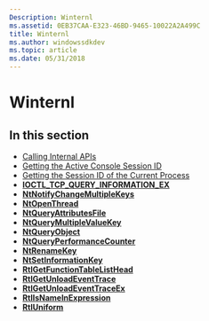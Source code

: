```yaml
---
Description: Winternl
ms.assetid: 0EB37CAA-E323-46BD-9465-10022A2A499C
title: Winternl
ms.author: windowssdkdev
ms.topic: article
ms.date: 05/31/2018
---
```


# Winternl

## In this section

-   [Calling Internal APIs](calling-internal-apis.md)
-   [Getting the Active Console Session ID](getting-the-active-console-session-id.md)
-   [Getting the Session ID of the Current Process](getting-the-session-id-of-the-current-process.md)
-   [**IOCTL\_TCP\_QUERY\_INFORMATION\_EX**](/windows/desktop/api/Tcpioctl/ni-tcpioctl-ioctl_tcp_query_information_ex)
-   [**NtNotifyChangeMultipleKeys**](/windows/desktop/api/Winternl/nf-winternl-ntnotifychangemultiplekeys)
-   [**NtOpenThread**](ntopenthread.md)
-   [**NtQueryAttributesFile**](ntqueryattributesfile.md)
-   [**NtQueryMultipleValueKey**](/windows/desktop/api/Winternl/nf-winternl-ntquerymultiplevaluekey)
-   [**NtQueryObject**](/windows/desktop/api/Winternl/nf-winternl-ntqueryobject)
-   [**NtQueryPerformanceCounter**](ntqueryperformancecounter.md)
-   [**NtRenameKey**](/windows/desktop/api/Winternl/nf-winternl-ntrenamekey)
-   [**NtSetInformationKey**](/windows/desktop/api/Winternl/nf-winternl-ntsetinformationkey)
-   [**RtlGetFunctionTableListHead**](rtlgetfunctiontablelisthead.md)
-   [**RtlGetUnloadEventTrace**](rtlgetunloadeventtrace.md)
-   [**RtlGetUnloadEventTraceEx**](rtlgetunloadeventtraceex.md)
-   [**RtlIsNameInExpression**](rtlisnameinexpression.md)
-   [**RtlUniform**](/windows/desktop/api/Winternl/nf-winternl-rtluniform)

 

 



